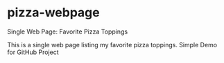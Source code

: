 # pizza-webpage
Single Web Page: Favorite Pizza Toppings

This is a single web page listing my favorite pizza toppings. 
Simple Demo for GitHub Project
